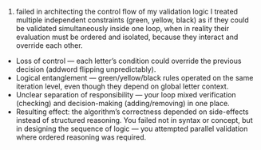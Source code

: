 1. failed in architecting the control flow of my validation logic
I treated multiple independent constraints (green, yellow, black) as if they could be validated simultaneously inside one loop,
when in reality their evaluation must be ordered and isolated, because they interact and override each other.
- Loss of control — each letter’s condition could override the previous decision (addword flipping unpredictably).
- Logical entanglement — green/yellow/black rules operated on the same iteration level, even though they depend on global letter context.
- Unclear separation of responsibility — your loop mixed verification (checking) and decision-making (adding/removing) in one place.
- Resulting effect: the algorithm’s correctness depended on side-effects instead of structured reasoning.
You failed not in syntax or concept, but in designing the sequence of logic — you attempted parallel validation where ordered reasoning was required.
